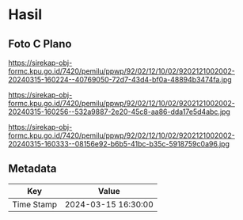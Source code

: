 # Hasil

## Foto C Plano

https://sirekap-obj-formc.kpu.go.id/7420/pemilu/ppwp/92/02/12/10/02/9202121002002-20240315-160224--40769050-72d7-43d4-bf0a-48894b3474fa.jpg

https://sirekap-obj-formc.kpu.go.id/7420/pemilu/ppwp/92/02/12/10/02/9202121002002-20240315-160256--532a9887-2e20-45c8-aa86-dda17e5d4abc.jpg

https://sirekap-obj-formc.kpu.go.id/7420/pemilu/ppwp/92/02/12/10/02/9202121002002-20240315-160333--08156e92-b6b5-41bc-b35c-5918759c0a96.jpg


## Metadata

| Key        | Value               |
| ---------- | ------------------- |
| Time Stamp | 2024-03-15 16:30:00 |



